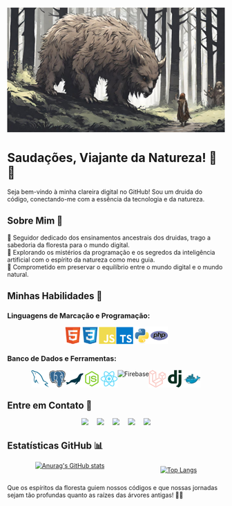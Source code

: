 ![Plano de Fundo](image/druidtalkingtoan.jpg)

# Saudações, Viajante da Natureza! 🌿🍃

Seja bem-vindo à minha clareira digital no GitHub! Sou um druida do código, conectando-me com a essência da tecnologia e da natureza.

## Sobre Mim 🌳

🌲 Seguidor dedicado dos ensinamentos ancestrais dos druidas, trago a sabedoria da floresta para o mundo digital.  <br>
🦉 Explorando os mistérios da programação e os segredos da inteligência artificial com o espírito da natureza como meu guia.  <br>
🌱 Comprometido em preservar o equilíbrio entre o mundo digital e o mundo natural.

## Minhas Habilidades 🌟

### Linguagens de Marcação e Programação:

<div style="display: flex; flex-wrap: wrap; justify-content: center;">
  <img title="HTML" alt="HTML" height="40" src="https://raw.githubusercontent.com/devicons/devicon/master/icons/html5/html5-original.svg">
  <img title="CSS" alt="CSS" height="40" src="https://raw.githubusercontent.com/devicons/devicon/master/icons/css3/css3-original.svg">
  <img title="JavaScript" alt="JavaScript" height="40" src="https://raw.githubusercontent.com/devicons/devicon/master/icons/javascript/javascript-plain.svg">
  <img title="TypeScript" alt="TypeScript" height="40" src="https://raw.githubusercontent.com/devicons/devicon/master/icons/typescript/typescript-plain.svg">
  <img title="Python" alt="Python" height="40" src="https://raw.githubusercontent.com/devicons/devicon/master/icons/python/python-original.svg">
  <img title="PHP" alt="PHP" height="40" src="https://raw.githubusercontent.com/devicons/devicon/master/icons/php/php-original.svg">
</div>

### Banco de Dados e Ferramentas:

<div style="display: flex; flex-wrap: wrap; justify-content: center;">
  <img title="MySQL" alt="MySQL" height="40" src="https://raw.githubusercontent.com/devicons/devicon/master/icons/mysql/mysql-original.svg">
  <img title="PostgreSQL" alt="PostgreSQL" height="40" src="https://raw.githubusercontent.com/devicons/devicon/master/icons/postgresql/postgresql-original.svg">
  <img title="MariaDB" alt="MariaDB" height="40" src="https://raw.githubusercontent.com/devicons/devicon/master/icons/mariadb/mariadb-original.svg">
  <img title="Node.js" alt="Node.js" height="40" src="https://raw.githubusercontent.com/vscode-icons/vscode-icons/master/icons/file_type_node.svg"/>
  <img title="React" alt="React" height="40" src="https://raw.githubusercontent.com/devicons/devicon/master/icons/react/react-original.svg">
  <img title="Firebase" alt="Firebase" height="40" src="https://www.vectorlogo.zone/logos/firebase/firebase-icon.svg">
  <img title="Laravel" alt="Laravel" height="40" src="https://github.com/devicons/devicon/blob/master/icons/laravel/laravel-line.svg">
  <img title="Django" alt="Django" height="40" src="https://github.com/devicons/devicon/blob/master/icons/django/django-plain.svg">
  <img title="Docker" alt="Docker" height="40" src="https://raw.githubusercontent.com/devicons/devicon/master/icons/docker/docker-original.svg">
</div>

## Entre em Contato 🌄

<div style="display: flex; justify-content: center; gap: 20px;">
  <a href="#" target="_blank"><img src="https://img.shields.io/badge/-Instagram-%23E4405F?style=for-the-badge&logo=instagram&logoColor=white" target="_blank"></a>
  <a href="#" target="_blank"><img src="https://img.shields.io/badge/Twitch-9146FF?style=for-the-badge&logo=twitch&logoColor=white" target="_blank"></a>
  <a href="#" target="_blank"><img src="https://img.shields.io/badge/Discord-7289DA?style=for-the-badge&logo=discord&logoColor=white" target="_blank"></a> 
  <a href="#" target="_blank"><img src="https://img.shields.io/badge/-Gmail-%23333?style=for-the-badge&logo=gmail&logoColor=white" target="_blank"></a>
  <a href="#" target="_blank"><img src="https://img.shields.io/badge/-LinkedIn-%230077B5?style=for-the-badge&logo=linkedin&logoColor=white" target="_blank"></a> 
</div>

## Estatísticas GitHub 📊

<div style="display: flex; justify-content: space-around; align-items: center;">
 <!--  <a href="https://git.io/streak-stats" style="margin-bottom: 20px; display: block;">
    <img width="400" height="200" src="https://github-readme-streak-stats.herokuapp.com?user=netoADS&theme=vue-dark&border_radius=5&locale=pt_BR&date_format=j%20M%5B%20Y%5D" alt="GitHub Streak" style="width: 100%">
  </a> -->
  <a href="https://github.com/anuraghazra/github-readme-stats" style="margin-bottom: 20px; display: block;">
    <img width="400" height="200" src="https://github-readme-stats.vercel.app/api?username=netoADS&theme=vue-dark&show_icons=true" alt="Anurag's GitHub stats" style="width: 100%">
  </a>
  <a href="https://github.com/anuraghazra/github-readme-stats" style="display: block;">
    <img width="800" height="200" src="https://github-readme-stats.vercel.app/api/top-langs/?username=netoADS&layout=compact&theme=vue-dark&show_icons=true" alt="Top Langs" style="width: 100%">
  </a>
</div>

<!--<div style="display: flex; justify-content: center; margin-top: 20px;"> 
  <a href="https://github.com/anuraghazra/github-readme-stats" style="display: block;">
    <img width="800" height="200" src="https://github-readme-stats.vercel.app/api/top-langs/?username=netoADS&layout=compact&theme=vue-dark&show_icons=true" alt="Top Langs" style="width: 100%">
  </a>
</div>-->

Que os espíritos da floresta guiem nossos códigos e que nossas jornadas <br> 
sejam tão profundas quanto as raízes das árvores antigas! 🌲🌌
